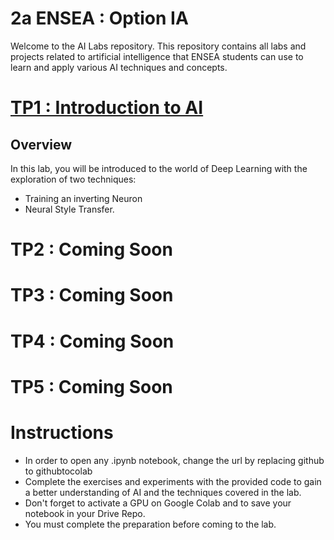 # 2a ENSEA : Option IA 

Welcome to the AI Labs repository. This repository contains all labs and projects related to artificial intelligence that ENSEA students can use to learn and apply various AI techniques and concepts.

# [TP1 : Introduction to AI ](TP1)

## Overview

In this lab, you will be introduced to the world of Deep Learning with the exploration of two techniques: 
  - Training an inverting Neuron 
  - Neural Style Transfer. 

# TP2 : Coming Soon

# TP3 : Coming Soon

# TP4 : Coming Soon

# TP5 : Coming Soon

# Instructions

- In order to open any .ipynb notebook, change the url by replacing github to githubtocolab
- Complete the exercises and experiments with the provided code to gain a better understanding of AI and the techniques covered in the lab.
- Don't forget to activate a GPU on Google Colab and  to save your notebook in your Drive Repo.
- You must complete the preparation before coming to the lab.
